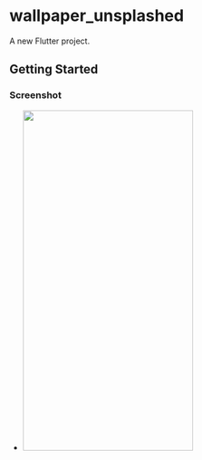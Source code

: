 # wallpaper_unsplashed

A new Flutter project.

## Getting Started

### Screenshot
- <img src="2022-03-16 14_11_49-localhost_8635_#_.png" height="600" width="300" max-width="70%">